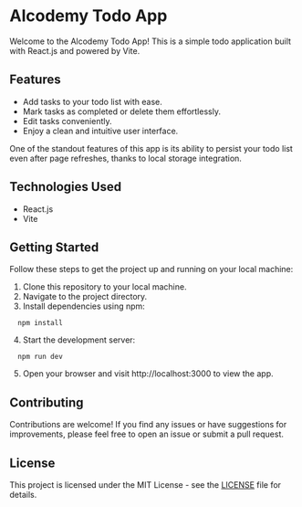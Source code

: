 # Alcodemy Todo App

Welcome to the Alcodemy Todo App! This is a simple todo application built with React.js and powered by Vite.

## Features

- Add tasks to your todo list with ease.
- Mark tasks as completed or delete them effortlessly.
- Edit tasks conveniently.
- Enjoy a clean and intuitive user interface.

One of the standout features of this app is its ability to persist your todo list even after page refreshes, thanks to local storage integration.

## Technologies Used

- React.js
- Vite

## Getting Started

Follow these steps to get the project up and running on your local machine:

1. Clone this repository to your local machine.
2. Navigate to the project directory.
3. Install dependencies using npm:

```
  npm install
```


4. Start the development server:

```
  npm run dev
```


5. Open your browser and visit http://localhost:3000 to view the app.

## Contributing

Contributions are welcome! If you find any issues or have suggestions for improvements, please feel free to open an issue or submit a pull request.

## License

This project is licensed under the MIT License - see the [LICENSE](https://github.com/Shubham-Guptaji/react-todo-site/blob/master/LICENSE) file for details. 

